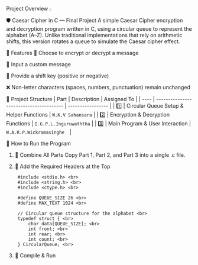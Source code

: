 Project Overview : 

🛡️ Caesar Cipher in C — Final Project
A simple Caesar Cipher encryption and decryption program written in C, using a circular queue to represent the alphabet (A–Z). Unlike traditional implementations that rely on arithmetic shifts, this version rotates a queue to simulate the Caesar cipher effect.

📌 Features
🔐 Choose to encrypt or decrypt a message

📝 Input a custom message

🔁 Provide a shift key (positive or negative)

❌ Non-letter characters (spaces, numbers, punctuation) remain unchanged

🔧 Project Structure
| Part | Description                             | Assigned To       |
| ---- | --------------------------------------- | ----------------- |
| 1️⃣  | Circular Queue Setup & Helper Functions | `W.K.V Sahansara` |
| 2️⃣  | Encryption & Decryption Functions       | `I.G.P.L.Inguruwaththa` |
| 3️⃣  | Main Program & User Interaction         | `W.A.R.P.Wickramasinghe  `|


🚀 How to Run the Program
1. 📄 Combine All Parts
Copy Part 1, Part 2, and Part 3 into a single .c file.

2. 📌 Add the Required Headers at the Top

        #include <stdio.h> <br>
        #include <string.h> <br>
        #include <ctype.h> <br>
        
        #define QUEUE_SIZE 26 <br>
        #define MAX_TEXT 1024 <br>
        
        // Circular queue structure for the alphabet <br>
        typedef struct { <br>
            char data[QUEUE_SIZE]; <br>
            int front; <br>
            int rear; <br>
            int count; <br>
        } CircularQueue; <br>

3. 🧪 Compile & Run
